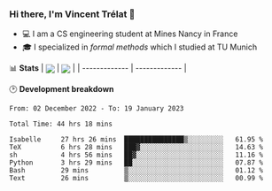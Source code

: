 ### Hi there, I'm Vincent Trélat 👋
 - 💻 I am a CS engineering student at Mines Nancy in France
 - 🎓 I specialized in *formal methods* which I studied at TU Munich

📊 **Stats**
| <img align="center" src="https://readme-stats.clckblog.space/api?username=VTrelat&show_icons=true&include_all_commits=true&theme=tokyonight&hide_border=true" /> | <img align="center" src="https://readme-stats.clckblog.space/api/top-langs/?username=VTrelat&layout=compact&theme=tokyonight&hide_border=true&exclude_repo=ElevatorSimulator" /> |
| ------------- | ------------- |

🕑 **Development breakdown**
<!--START_SECTION:waka-->

```text
From: 02 December 2022 - To: 19 January 2023

Total Time: 44 hrs 18 mins

Isabelle     27 hrs 26 mins  ███████████████▒░░░░░░░░░   61.95 %
TeX          6 hrs 28 mins   ███▓░░░░░░░░░░░░░░░░░░░░░   14.63 %
sh           4 hrs 56 mins   ██▓░░░░░░░░░░░░░░░░░░░░░░   11.16 %
Python       3 hrs 29 mins   ██░░░░░░░░░░░░░░░░░░░░░░░   07.87 %
Bash         29 mins         ▒░░░░░░░░░░░░░░░░░░░░░░░░   01.12 %
Text         26 mins         ▒░░░░░░░░░░░░░░░░░░░░░░░░   00.99 %
```

<!--END_SECTION:waka-->
